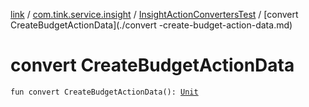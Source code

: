 [link](../../index.md) / [com.tink.service.insight](../index.md) / [InsightActionConvertersTest](index.md) / [convert CreateBudgetActionData](./convert -create-budget-action-data.md)

# convert CreateBudgetActionData

`fun convert CreateBudgetActionData(): `[`Unit`](https://kotlinlang.org/api/latest/jvm/stdlib/kotlin/-unit/index.html)